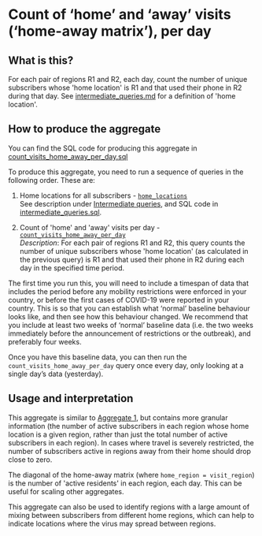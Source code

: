# Count of ‘home’ and ‘away’ visits (‘home-away matrix’), per day

## What is this?

For each pair of regions R1 and R2, each day, count the number of unique subscribers whose 'home location' is R1 and that used their phone in R2 during that day. See [intermediate_queries.md](intermediate_queries.md) for a definition of 'home location'.

## How to produce the aggregate

You can find the SQL code for producing this aggregate in [count_visits_home_away_per_day.sql](count_visits_home_away_per_day.sql)

To produce this aggregate, you need to run a sequence of queries in the following order. These are:

1. Home locations for all subscribers - [`home_locations`](intermediate_queries.sql#L5-L44)  
    See description under [Intermediate queries](intermediate_queries.md), and SQL code in [intermediate_queries.sql](intermediate_queries.sql).

2. Count of 'home' and 'away' visits per day - [`count_visits_home_away_per_day`](count_visits_home_away_per_day.sql#L5-L33)  
    *Description*: For each pair of regions R1 and R2, this query counts the number of unique subscribers whose 'home location' (as calculated in the previous query) is R1 and that used their phone in R2 during each day in the specified time period.

The first time you run this, you will need to include a timespan of data that includes the period before any mobility restrictions were enforced in your country, or before the first cases of COVID-19 were reported in your country. This is so that you can establish what ‘normal’ baseline behaviour looks like, and then see how this behaviour changed. We recommend that you include at least two weeks of ‘normal’ baseline data (i.e. the two weeks immediately before the announcement of restrictions or the outbreak), and preferably four weeks.

Once you have this baseline data, you can then run the `count_visits_home_away_per_day` query once every day, only looking at a single day’s data (yesterday).

## Usage and interpretation

This aggregate is similar to [Aggregate 1](aggregate_1.md), but contains more granular information (the number of active subscribers in each region whose home location is a given region, rather than just the total number of active subscribers in each region). In cases where travel is severely restricted, the number of subscribers active in regions away from their home should drop close to zero.

The diagonal of the home-away matrix (where `home_region = visit_region`) is the number of 'active residents' in each region, each day. This can be useful for scaling other aggregates.

This aggregate can also be used to identify regions with a large amount of mixing between subscribers from different home regions, which can help to indicate locations where the virus may spread between regions.